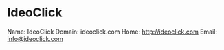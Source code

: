 
# IdeoClick

Name: IdeoClick
Domain: ideoclick.com
Home: http://ideoclick.com
Email: info@ideoclick.com
